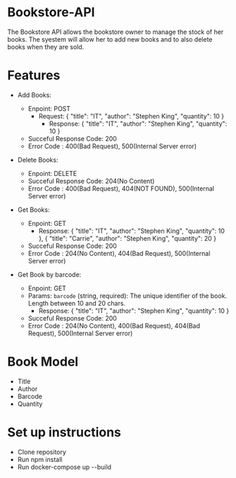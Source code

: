 # Bookstore-API

The Bookstore API allows the bookstore owner to manage the stock of her books. The syestem will allow her to add new books and to also delete books when they are sold.

# Features

- Add Books:
  - Enpoint: POST
    - Request:
      {
      "title": "IT",
      "author": "Stephen King",
      "quantity": 10
      }
      - Response:
      {
      "title": "IT",
      "author": "Stephen King",
      "quantity": 10
      }
  - Succeful Response Code: 200
  - Error Code : 400(Bad Request), 500(Internal Server error)

- Delete Books:
  - Enpoint: DELETE
  - Succeful Response Code: 204(No Content)
  - Error Code : 400(Bad Request), 404(NOT FOUND), 500(Internal Server error)

- Get Books:
  - Enpoint: GET
    - Response:
      {
      "title": "IT",
      "author": "Stephen King",
      "quantity": 10
      },
      {
      "title": "Carrie",
      "author": "Stephen King",
      "quantity": 20
      }
  - Succeful Response Code: 200
  - Error Code : 204(No Content), 404(Bad Request), 500(Internal Server error)

- Get Book by barcode:
  - Enpoint: GET
  - Params: `barcode` (string, required): The unique identifier of the book. Length between 10 and 20 chars.
    - Response:
      {
      "title": "IT",
      "author": "Stephen King",
      "quantity": 10
      }
  - Succeful Response Code: 200
  - Error Code : 204(No Content), 400(Bad Request), 404(Bad Request), 500(Internal Server error)

# Book Model
  - Title
  - Author
  - Barcode
  - Quantity

# Set up instructions
 - Clone repository
 - Run npm install
 - Run docker-compose up --build